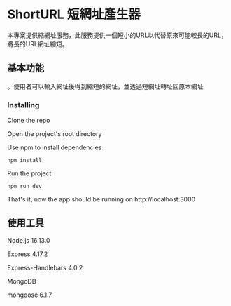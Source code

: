 # ShortURL 短網址產生器

本專案提供縮網址服務，此服務提供一個短小的URL以代替原來可能較長的URL，將長的URL網址縮短。

## 基本功能

。使用者可以輸入網址後得到縮短的網址，並透過短網址轉址回原本網址

### Installing

Clone the repo

Open the project's root directory

Use npm to install dependencies

```
npm install
```

Run the project

```
npm run dev
```

That's it, now the app should be running on http://localhost:3000

## 使用工具

Node.js 16.13.0

Express 4.17.2  

Express-Handlebars 4.0.2  

MongoDB

mongoose 6.1.7
